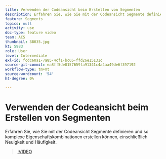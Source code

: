 ```yaml
---
title: Verwenden der Codeansicht beim Erstellen von Segmenten
description: Erfahren Sie, wie Sie mit der Codeansicht Segmente definieren und so komplexe Eigenschaftskombinationen erstellen können, einschließlich Neuigkeit und Häufigkeit.
feature: Segments
topics: null
activity: use
doc-type: feature video
team: ACS
thumbnail: 38035.jpg
kt: 5983
role: User
level: Intermediate
exl-id: fcdc60a1-7a85-4cf1-bc65-ffd26e15131c
source-git-commit: ea8ff5de0157659fa91341c4a4aa49de6f397192
workflow-type: tm+mt
source-wordcount: '54'
ht-degree: 0%

---
```


# Verwenden der Codeansicht beim Erstellen von Segmenten

Erfahren Sie, wie Sie mit der Codeansicht Segmente definieren und so komplexe Eigenschaftskombinationen erstellen können, einschließlich Neuigkeit und Häufigkeit.

>[!VIDEO](https://video.tv.adobe.com/v/38035/?quality=12&learn=on)
